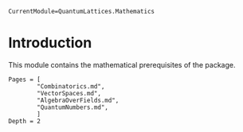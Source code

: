 ```@meta
CurrentModule=QuantumLattices.Mathematics
```

# Introduction

This module contains the mathematical prerequisites of the package.

```@contents
Pages = [
        "Combinatorics.md",
        "VectorSpaces.md",
        "AlgebraOverFields.md",
        "QuantumNumbers.md",
        ]
Depth = 2
```
